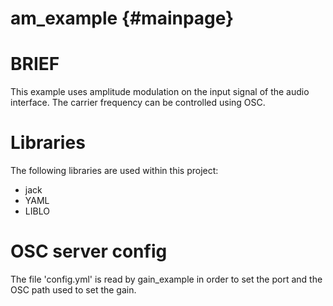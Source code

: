 am_example {#mainpage}
=======================

# BRIEF

This example uses amplitude modulation
on the input signal of the audio interface.
The carrier frequency can be controlled
using OSC.


# Libraries

The following libraries are used within this project:

* jack
* YAML
* LIBLO

# OSC server config

The file 'config.yml' is read by 
gain_example in order to set the port
and the OSC path used to set the gain.